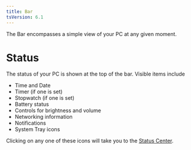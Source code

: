 ```yaml
---
title: Bar
tsVersion: 6.1
---
```


The Bar encompasses a simple view of your PC at any given moment.

# Status

The status of your PC is shown at the top of the bar. Visible items include
- Time and Date
- Timer (if one is set)
- Stopwatch (if one is set)
- Battery status
- Controls for brightness and volume
- Networking information
- Notifications
- System Tray icons

Clicking on any one of these icons will take you to the [Status Center].

[Status Center]: statuscenter
